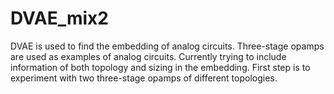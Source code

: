 # DVAE_mix2

DVAE is used to find the embedding of analog circuits.
Three-stage opamps are used as examples of analog circuits.
Currently trying to include information of both topology and sizing in the embedding.
First step is to experiment with two three-stage opamps of different topologies.
